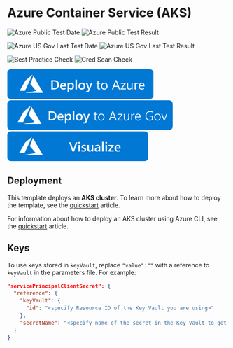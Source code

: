 # Azure Container Service (AKS)

![Azure Public Test Date](https://azurequickstartsservice.blob.core.windows.net/badges/101-aks/PublicLastTestDate.svg)
![Azure Public Test Result](https://azurequickstartsservice.blob.core.windows.net/badges/101-aks/PublicDeployment.svg)

![Azure US Gov Last Test Date](https://azurequickstartsservice.blob.core.windows.net/badges/101-aks/FairfaxLastTestDate.svg)
![Azure US Gov Last Test Result](https://azurequickstartsservice.blob.core.windows.net/badges/101-aks/FairfaxDeployment.svg)

![Best Practice Check](https://azurequickstartsservice.blob.core.windows.net/badges/101-aks/BestPracticeResult.svg)
![Cred Scan Check](https://azurequickstartsservice.blob.core.windows.net/badges/101-aks/CredScanResult.svg)

[![Deploy To Azure](https://raw.githubusercontent.com/Azure/azure-quickstart-templates/master/1-CONTRIBUTION-GUIDE/images/deploytoazure.svg?sanitize=true)](https://portal.azure.com/#create/Microsoft.Template/uri/https%3A%2F%2Fraw.githubusercontent.com%2FAzure%2Fazure-quickstart-templates%2Fmaster%2F101-aks%2Fazuredeploy.json)
[![Deploy To Azure US Gov](https://raw.githubusercontent.com/Azure/azure-quickstart-templates/master/1-CONTRIBUTION-GUIDE/images/deploytoazuregov.svg?sanitize=true)](https://portal.azure.us/#create/Microsoft.Template/uri/https%3A%2F%2Fraw.githubusercontent.com%2FAzure%2Fazure-quickstart-templates%2Fmaster%2F101-aks%2Fazuredeploy.json)
[![Visualize](https://raw.githubusercontent.com/Azure/azure-quickstart-templates/master/1-CONTRIBUTION-GUIDE/images/visualizebutton.svg?sanitize=true)](http://armviz.io/#/?load=https%3A%2F%2Fraw.githubusercontent.com%2FAzure%2Fazure-quickstart-templates%2Fmaster%2F101-aks%2Fazuredeploy.json)

## Deployment

This template deploys an **AKS cluster**. To learn more about how to deploy the template, see the [quickstart](https://docs.microsoft.com/azure/aks/kubernetes-walkthrough-rm-template) article.

For information about how to deploy an AKS cluster using Azure CLI, see the [quickstart](https://docs.microsoft.com/azure/aks/kubernetes-walkthrough) article.

## Keys

To use keys stored in `keyVault`, replace `"value":""` with a reference to `keyVault` in the parameters file. For example:

```json
"servicePrincipalClientSecret": {
  "reference": {
    "keyVault": {
      "id": "<specify Resource ID of the Key Vault you are using>"
    },
    "secretName": "<specify name of the secret in the Key Vault to get the service principal password from>"
  }
}
```
